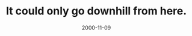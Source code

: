 ---
layout: base.njk
title : 'It could only go downhill from here.' 
view_title : 'It could only go downhill from here.' 
year : '2000' 
date : '2000-11-09' 
img_file : '/drawing/downhill.png' 
html_file : 'downhill' 
next_html : 'meettv.html' 
year_order : '580' 
permalink : "title/{{html_file}}.html"
---